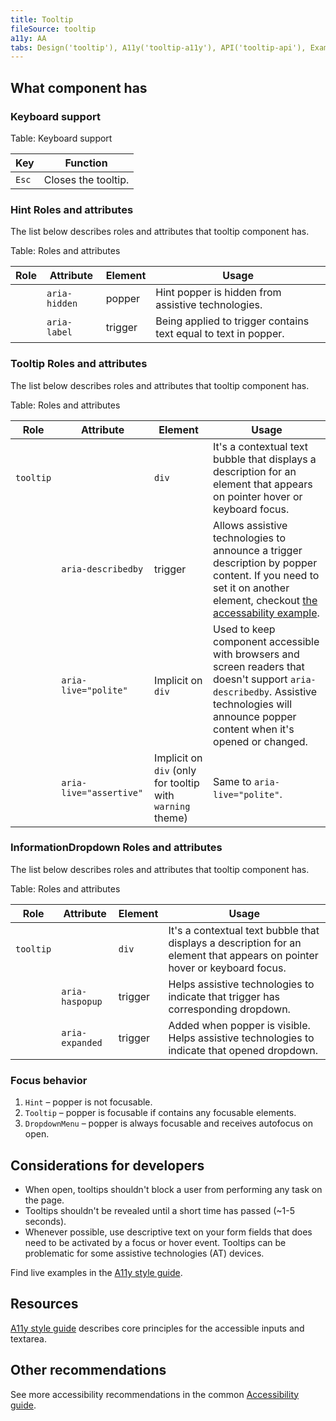 ```yaml
---
title: Tooltip
fileSource: tooltip
a11y: AA
tabs: Design('tooltip'), A11y('tooltip-a11y'), API('tooltip-api'), Example('tooltip-code'), Changelog('tooltip-changelog')
---
```


## What component has

### Keyboard support

Table: Keyboard support

| Key   | Function            |
| ----- | ------------------- |
| `Esc` | Closes the tooltip. |

### Hint Roles and attributes

The list below describes roles and attributes that tooltip component has.

Table: Roles and attributes

| Role      | Attribute                 | Element  | Usage                                                                                                                                                                                                                                                             |
| --------- | ------------------------- | -------- | -------------------------------------------------------------------- |
|           | `aria-hidden`             | popper   | Hint popper is hidden from assistive technologies.                   |
|           | `aria-label`              | trigger  | Being applied to trigger contains text equal to text in popper.      |

### Tooltip Roles and attributes

The list below describes roles and attributes that tooltip component has.

Table: Roles and attributes

| Role      | Attribute                 | Element                                                   | Usage                                                                                                                                                                                                                                                             |
| --------- | ------------------------- | --------------------------------------------------------- | ----------------------------------------------------------------------------------------------------------------------------------------------------------------------------------------------------------------------------------------------------------------- |
| `tooltip` |                           | `div`                                                     | It's a contextual text bubble that displays a description for an element that appears on pointer hover or keyboard focus.                                                                                                                                         |
|           | `aria-describedby`        | trigger                                                   | Allows assistive technologies to announce a trigger description by popper content. If you need to set it on another element, checkout [the accessability example](/components/tooltip/tooltip-code#accessability).                                                |
|           | `aria-live="polite"`      | Implicit on `div`                                         | Used to keep component accessible with browsers and screen readers that doesn't support `aria-describedby`. Assistive technologies will announce popper content when it's opened or changed.                                                                      |
|           | `aria-live="assertive"`   | Implicit on `div` (only for tooltip with `warning` theme) | Same to `aria-live="polite"`. |

### InformationDropdown Roles and attributes

The list below describes roles and attributes that tooltip component has.

Table: Roles and attributes

| Role      | Attribute                 | Element                                                   | Usage                                                                                                                      |
| --------- | ------------------------- | --------------------------------------------------------- | -------------------------------------------------------------------------------------------------------------------------- |
| `tooltip` |                           | `div`                                                     | It's a contextual text bubble that displays a description for an element that appears on pointer hover or keyboard focus.  |
|           | `aria-haspopup`           | trigger                                                   | Helps assistive technologies to indicate that trigger has corresponding dropdown.                                          |
|           | `aria-expanded`           | trigger                                                   | Added when popper is visible. Helps assistive technologies to indicate that opened dropdown.                               |

### Focus behavior

1. `Hint` – popper is not focusable.
2. `Tooltip` – popper is focusable if contains any focusable elements.
3. `DropdownMenu` – popper is always focusable and receives autofocus on open.

## Considerations for developers

- When open, tooltips shouldn't block a user from performing any task on the page.
- Tooltips shouldn't be revealed until a short time has passed (~1-5 seconds).
- Whenever possible, use descriptive text on your form fields that does need to be activated by a focus or hover event. Tooltips can be problematic for some assistive technologies (AT) devices.

Find live examples in the [A11y style guide](https://a11y-style-guide.com/style-guide/section-forms.html#kssref-forms-tooltips).

## Resources

[A11y style guide](https://a11y-style-guide.com/style-guide/section-forms.html#kssref-forms-tooltips) describes core principles for the accessible inputs and textarea.

## Other recommendations

See more accessibility recommendations in the common [Accessibility guide](/core-principles/a11y/a11y).
